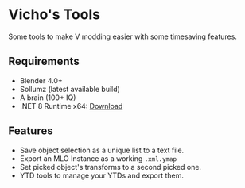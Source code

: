 # Vicho's Tools

Some tools to make V modding easier with some timesaving features.


## Requirements

- Blender 4.0+
- Sollumz (latest available build)
- A brain (100+ IQ)
- .NET 8 Runtime x64: [Download](https://dotnet.microsoft.com/en-us/download/dotnet/thank-you/runtime-desktop-8.0.4-windows-x64-installer)

## Features

- Save object selection as a unique list to a text file.
- Export an MLO Instance as a working ```.xml.ymap```
- Set picked object's transforms to a second picked one.
- YTD tools to manage your YTDs and export them.
